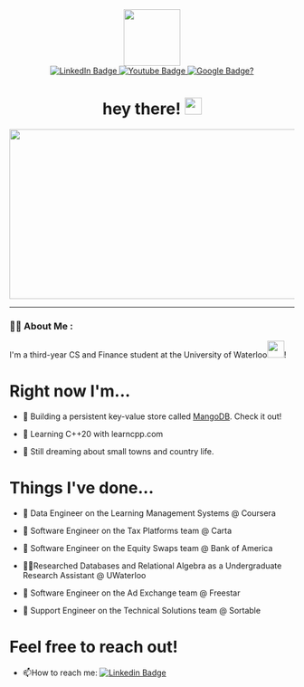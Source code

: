 <div id="header" align="center">
  <img src="https://media.giphy.com/media/M9gbBd9nbDrOTu1Mqx/giphy.gif" width="100"/>
</div>
<div id="badges" align="center">
  <a href="linkedin.com/in/joshuasheng1">
    <img src="https://img.shields.io/badge/LinkedIn-blue?style=for-the-badge&logo=linkedin&logoColor=white" alt="LinkedIn Badge"/>
  </a>
  <a href="https://github.com/JoshuaSheng">
    <img src="https://img.shields.io/badge/Recursion!-white?style=for-the-badge&logo=github&logoColor=black" alt="Youtube Badge"/>
  </a>
  <a href="https://joshuasheng.com/googAlmost/">
    <img src="https://img.shields.io/badge/Google...-black?style=for-the-badge&logo=google&logoColor=white" alt="Google Badge?"/>
  </a>
</div>
<div align="center">
  <img src="https://komarev.com/ghpvc/?username=JoshuaSheng&style=flat-square&color=blue" alt=""/>
</div>
<h1 align="center">
  hey there!
  <img src="https://media.giphy.com/media/hvRJCLFzcasrR4ia7z/giphy.gif" width="30px"/>
</h1>
<div align="center">
  <img src="https://media.giphy.com/media/dWesBcTLavkZuG35MI/giphy.gif" width="600" height="300"/>
</div>

---

### :technologist: About Me :

I'm a third-year CS and Finance student at the University of Waterloo<img src="https://media.giphy.com/media/WUlplcMpOCEmTGBtBW/giphy.gif" width="30">! 

# Right now I'm...

- :telescope: Building a persistent key-value store called [MangoDB](https://github.com/JoshuaSheng/MangoDB). Check it out!

- :robot: Learning C++20 with learncpp.com

- :seedling: Still dreaming about small towns and country life.

# Things I've done...

- 🍎 Data Engineer on the Learning Management Systems @ Coursera

- 🏦 Software Engineer on the Tax Platforms team @ Carta

- 💸 Software Engineer on the Equity Swaps team @ Bank of America

- 🧑‍🔬Researched Databases and Relational Algebra as a Undergraduate Research Assistant @ UWaterloo

- :loudspeaker: Software Engineer on the Ad Exchange team @ Freestar

- 👷 Support Engineer on the Technical Solutions team @ Sortable

# Feel free to reach out!

- :mailbox:How to reach me: [![Linkedin Badge](https://img.shields.io/badge/-Josh!-blue?style=flat&logo=Linkedin&logoColor=white)](linkedin.com/in/joshuasheng1)
